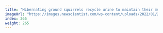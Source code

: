 ```yaml
---
title: "Hibernating ground squirrels recycle urine to maintain their muscles"
imageUrl: "https://images.newscientist.com/wp-content/uploads/2022/01/26150120/PRI_220152958.jpg?width=600"
index: 265
weight: 265
---
```

